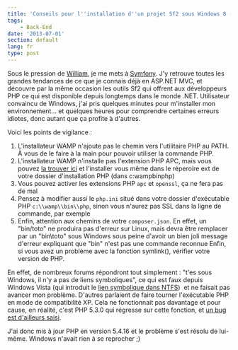 ```yaml
---
title: 'Conseils pour l''installation d''un projet Sf2 sous Windows 8 (WAMP)'
tags:
    - Back-End
date: '2013-07-01'
section: default
lang: fr
type: post
---
```


Sous le pression de [William](http://william-pottier.fr/ "Site personnel de William Pottier"), je me mets à [Symfony](http://symfony.com/ "Site officiel de Symfony"). J'y retrouve toutes les grandes tendances de ce que je connais déjà en ASP.NET MVC, et découvre par la même occasion les outils Sf2 qui offrent aux développeurs PHP ce qui est disponible depuis longtemps dans le monde .NET. Utilisateur convaincu de Windows, j'ai pris quelques minutes pour m'installer mon environnement… et quelques heures pour comprendre certaines erreurs idiotes, donc autant que ça profite à d'autres.

<!-- more -->

Voici les points de vigilance&nbsp;:

1. L'installateur WAMP n'ajoute pas le chemin vers l'utilitaire PHP au PATH. À vous de le faire à la main pour pouvoir utiliser la commande PHP.
2. L'installateur WAMP n'installe pas l'extension PHP APC, mais vous pouvez [la trouver ici](http://dev.freshsite.pl/php-accelerators/apc.html "Extention APC pour PHP") et l'installer vous même dans le réperoire ext de votre dossier d'installation PHP (dans c:wampbinphp)
3. Vous pouvez activer les extensions PHP `apc` et `openssl`, ça ne fera pas de mal
4. Pensez à modifier aussi le `php.ini` situé dans votre dossier d'exécutable PHP `c:\\wamp\\bin\\php`, sinon vous n'aurez pas SSL dans la ligne de commande, par exemple
5. Enfin, attention aux chemins de votre `composer.json`. En effet, un "bin/toto" ne produira pas d'erreur sur Linux, mais devra être remplacer par un "bin\\toto" sous Windows sous peine d'avoir un bien joli message d'erreur expliquant que "bin" n'est pas une commande reconnue
Enfin, si vous avez un problème avec la fonction symlink(), vérifier votre version de PHP.

En effet, de nombreux forums répondront tout simplement&nbsp;: "t'es sous Windows, il n'y a pas de liens symboliques", ce qui est faux depuis Windows Vista (qui introduit le [lien symbolique dans NTFS](http://en.wikipedia.org/wiki/NTFS_symbolic_link "NTFS Symbolic Link on Wikipedia"))  et ne faisait pas avancer mon problème. D'autres parlaient de faire tourner l'exécutable PHP en mode de compatibilité XP. Cela ne fonctionnait pas davantage et pour cause, en réalité, c'est PHP 5.3.0 qui régresse sur cette fonction, et [un bug est d'ailleurs saisi](https://bugs.php.net/bug.php?id=48975 "Bug Symlink sur PHP 5.3.0").

J'ai donc mis à jour PHP en version 5.4.16 et le problème s'est résolu de lui-même. Windows n'avait rien à se reprocher ;)
